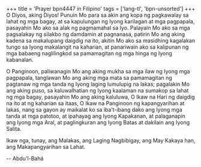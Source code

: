 +++
title = 'Prayer bpn4447 in Filipino'
tags = ['lang-tl', 'bpn-unsorted']
+++
O Diyos, aking Diyos! Punuin Mo para sa akin ang kopa ng pagkawalay sa lahat ng mga bagay, at sa kapulungan ng Iyong karilagan at mga pagpapala, pasayahin Mo ako sa alak ng pagmamahal sa Iyo. Palayain Mo ako sa mga pagsalakay ng silakbo ng damdamin at pagnanasa, patirin Mo ang aking kadena sa makalupang daigdig na ito, akitin Mo ako sa masidhing kagalakan tungo sa Iyong makalangit na kaharian, at panariwain ako sa kalipunan ng mga babaeng naglilingkod sa pamamagitan ng mga hinga ng Iyong kabanalan.

O Panginoon, paliwanagin Mo ang aking mukha sa mga ilaw ng Iyong mga pagpapala, tanglawan Mo ang aking mga mata sa pamamagitan ng pagtanaw ng mga tanda ng Iyong laging lumulupig na lakas; pagalakin Mo ang aking puso, sa kaluwalhatian ng Iyong kaalaman na sumakop sa lahat ng mga bagay, pasayahin Mo ang aking kaluluwa, O Ikaw na Hari ng daigdig na ito at ng kaharian sa itaas, O Ikaw na Panginoon ng kapangyarihan at lakas, nang sa gayon ay maikalat ko sa iba’t-ibang dako ang Iyong mga tanda at mga patotoo, at ipahayag ang Iyong Kapakanan, at palaganapin ang Iyong mga Aral, at paglingkuran ang Iyong Batas at dakilain ang Iyong Salita.

Ikaw nga, tunay, ang Malakas, ang Laging Nagbibigay, ang May Kakaya­ han, ang Makapangyarihan sa Lahat.

-- Abdu'l-Bahá
